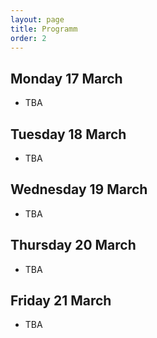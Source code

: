 ```yaml
---
layout: page
title: Programm
order: 2
---
```


## Monday 17 March
- TBA

## Tuesday 18 March
- TBA
  
## Wednesday 19 March
- TBA
  
## Thursday 20 March
- TBA
  
## Friday 21 March
- TBA

